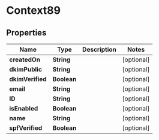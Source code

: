 
# Context89

## Properties
Name | Type | Description | Notes
------------ | ------------- | ------------- | -------------
**createdOn** | **String** |  |  [optional]
**dkimPublic** | **String** |  |  [optional]
**dkimVerified** | **Boolean** |  |  [optional]
**email** | **String** |  |  [optional]
**ID** | **String** |  |  [optional]
**isEnabled** | **Boolean** |  |  [optional]
**name** | **String** |  |  [optional]
**spfVerified** | **Boolean** |  |  [optional]




